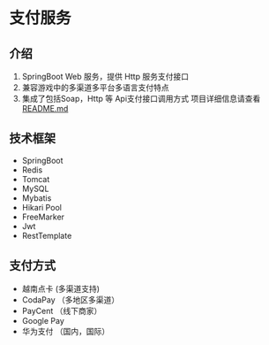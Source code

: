 # 支付服务
## 介绍
1. SpringBoot Web 服务，提供 Http 服务支付接口
2. 兼容游戏中的多渠道多平台多语言支付特点
3. 集成了包括Soap，Http 等 Api支付接口调用方式
项目详细信息请查看 [README.md](https://github.com/FanYingBo/payserver/blob/master/src/main/resources/README.md)
## 技术框架
* SpringBoot
* Redis 
* Tomcat
* MySQL
* Mybatis
* Hikari Pool
* FreeMarker
* Jwt
* RestTemplate
## 支付方式
* 越南点卡 (多渠道支持)
* CodaPay （多地区多渠道）
* PayCent （线下商家）
* Google Pay
* 华为支付 （国内，国际）



